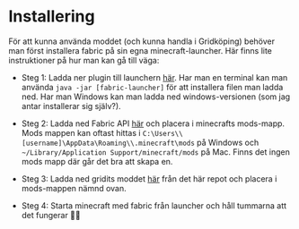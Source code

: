 # Installering

För att kunna använda moddet (och kunna handla i Gridköping) behöver man först installera fabric på sin egna minecraft-launcher. Här finns lite instruktioner på hur man kan gå till väga:

- Steg 1: Ladda ner plugin till launchern [här](https://fabricmc.net/use/installer/). Har man en terminal kan man använda `java -jar [fabric-launcher]` för att installera filen man ladda ned. Har man Windows kan man ladda ned windows-versionen (som jag antar installerar sig själv?).

- Steg 2: Ladda ned Fabric API [här](https://www.curseforge.com/minecraft/mc-mods/fabric-api) och placera i minecrafts mods-mapp. Mods mappen kan oftast hittas i `C:\Users\\[username]\AppData\Roaming\\.minecraft\mods` på Windows och `~/Library/Application Support/minecraft/mods` på Mac. Finns det ingen mods mapp där går det bra att skapa en.

- Steg 3: Ladda ned gridits moddet [här](https://github.com/antoniacobaeus/gridits/blob/1.19/gridits.jar) från det här repot och placera i mods-mappen nämnd ovan.

- Steg 4: Starta minecraft med fabric från launcher och håll tummarna att det fungerar 🤞🤞
